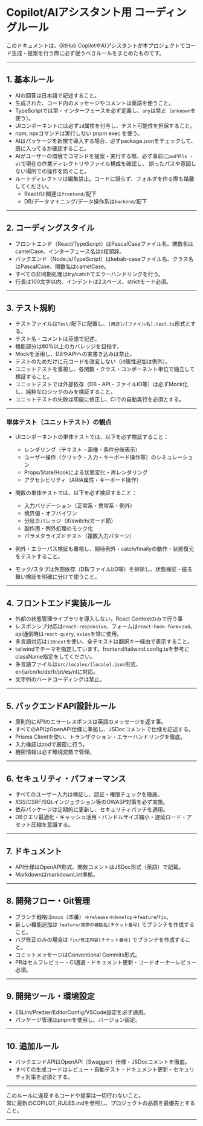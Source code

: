 # Copilot/AIアシスタント用 コーディングルール

このドキュメントは、GitHub CopilotやAIアシスタントが本プロジェクトでコード生成・提案を行う際に必ず従うべきルールをまとめたものです。

---

## 1. 基本ルール

- AIの回答は日本語で記述すること。
- 生成された、コード内のメッセージやコメントは英語を使うこと。
- TypeScriptでは型・インターフェースを必ず定義し、`any`は禁止（`unknown`を使う）。
- UIコンポーネントには必ず`id`属性を付与し、テスト可能性を担保すること。
- npm, npxコマンドは実行しない pnpm exec を使う。
- AIはパッケージを新規で導入する場合、必ずpackage.jsonをチェックして、既に入ってるか確認すること。
- AIがユーザーの環境でコマンドを提案・実行する際、必ず事前に`pwd`や`ls -al`で現在の作業ディレクトリやファイル構成を確認し、 誤ったパスや意図しない場所での操作を防ぐこと。
- ルートディレクトリは編集禁止。コードに限らず、フォルダを作る際も踏襲してください。
  - React/UI関連は`frontend/`配下
  - DB/データマイニング/データ操作系は`backend/`配下

---

## 2. コーディングスタイル

- フロントエンド（React/TypeScript）はPascalCaseファイル名、関数名はcamelCase、インターフェース名は`I`接頭辞。
- バックエンド（Node.js/TypeScript）はkebab-caseファイル名、クラス名はPascalCase、関数名はcamelCase。
- すべての非同期処理はtry/catchでエラーハンドリングを行う。
- 行長は100文字以内、インデントは2スペース、strictモード必須。

---

## 3. テスト規約

- テストファイルは`Test/`配下に配置し、`[用途]/[ファイル名].test.ts`形式とする。
- テスト名・コメントは英語で記述。
- 機能部分は80%以上のカバレッジを目指す。
- Mockを活用し、DBやAPIへの実書き込みは禁止。
- テストのためだけに元コードを改変しない（id属性追加は例外）。
- ユニットテストを重視し、各関数・クラス・コンポーネント単位で独立して検証すること。
- ユニットテストでは外部依存（DB・API・ファイルIO等）は必ずMock化し、純粋なロジックのみを検証すること。
- ユニットテストの失敗は即座に修正し、CIでの自動実行を必須とする。

---

### 単体テスト（ユニットテスト）の観点

- UIコンポーネントの単体テストでは、以下を必ず検証すること：
  - レンダリング（テキスト・画像・条件分岐表示）
  - ユーザー操作（クリック・入力・キーボード操作等）のシミュレーション
  - Props/State/Hookによる状態変化・再レンダリング
  - アクセシビリティ（ARIA属性・キーボード操作）

- 関数の単体テストでは、以下を必ず検証すること：
  - 入力バリデーション（正常系・異常系・例外）
  - 境界値・オフバイワン
  - 分岐カバレッジ（if/switch/ガード節）
  - 副作用・例外処理のモック化
  - パラメタライズドテスト（複数入力パターン）

- 例外・エラーパス検証も重視し、期待例外・catch/finallyの動作・状態復元をテストすること。

- モック/スタブは外部依存（DB/ファイルI/O等）を排除し、状態検証・振る舞い検証を明確に分けて使うこと。

---

## 4. フロントエンド実装ルール

- 外部の状態管理ライブラリを導入しない。React Contextのみで行う事
- レスポンシブ対応は`react-responsive`、フォームは`react-hook-form`+`zod`、api通信時は`react-query`, `axios`を常に使用。
- 多言語対応は`i18next`を使い、全テキストは翻訳キー経由で表示すること。
- tailwindでテーマを指定しています。frontend/tailwind.config.tsを参考にclassName指定をしてください。
- 多言語ファイルは`src/locales/[locale].json`形式、en/ja/cn/kr/de/fr/pt/es/nlに対応。
- 文字列のハードコーディングは禁止。

---

## 5. バックエンドAPI設計ルール

- 原則的にAPIのエラーレスポンスは英語のメッセージを返す事。
- すべてのAPIはOpenAPI仕様に準拠し、JSDocコメントで仕様を記述する。
- Prisma Clientを使い、トランザクション・エラーハンドリングを徹底。
- 入力検証はzodで厳密に行う。
- 機密情報は必ず環境変数で管理。

---

## 6. セキュリティ・パフォーマンス

- すべてのユーザー入力は検証し、認証・権限チェックを徹底。
- XSS/CSRF/SQLインジェクション等のOWASP対策を必ず実施。
- 依存パッケージは定期的に更新し、セキュリティパッチを適用。
- DBクエリ最適化・キャッシュ活用・バンドルサイズ縮小・遅延ロード・アセット圧縮を意識する。

---

## 7. ドキュメント

- API仕様はOpenAPI形式、関数コメントはJSDoc形式（英語）で記載。
- MarkdownはmarkdownLint準拠。

---

## 8. 開発フロー・Git管理

- ブランチ戦略は`main`（本番）→`release`→`develop`→`feature`/`fix`。
- 新しい機能追加は `feature/実際の機能名[チケット番号]` でブランチを作成すること。
- バグ修正のみの場合は `fix/修正内容[チケット番号]` でブランチを作成すること。
- コミットメッセージはConventional Commits形式。
- PRはセルフレビュー・CI通過・ドキュメント更新・コードオーナーレビュー必須。

---

## 9. 開発ツール・環境設定

- ESLint/Prettier/EditorConfig/VSCode設定を必ず適用。
- パッケージ管理はpnpmを使用し、バージョン固定。

---

## 10. 追加ルール

- バックエンドAPIはOpenAPI（Swagger）仕様・JSDocコメントを徹底。
- すべての生成コードはレビュー・自動テスト・ドキュメント更新・セキュリティ対策を必須とする。

---

このルールに違反するコードや提案は一切行わないこと。  
常に最新のCOPILOT_RULES.mdを参照し、プロジェクトの品質を最優先とすること。

---
